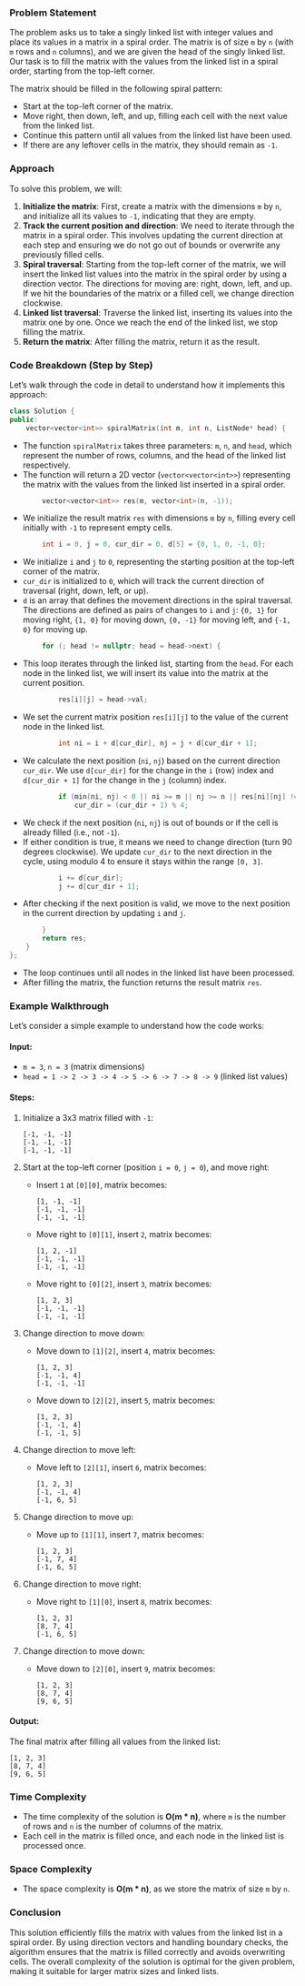 ### Problem Statement

The problem asks us to take a singly linked list with integer values and place its values in a matrix in a spiral order. The matrix is of size `m` by `n` (with `m` rows and `n` columns), and we are given the head of the singly linked list. Our task is to fill the matrix with the values from the linked list in a spiral order, starting from the top-left corner.

The matrix should be filled in the following spiral pattern:
- Start at the top-left corner of the matrix.
- Move right, then down, left, and up, filling each cell with the next value from the linked list.
- Continue this pattern until all values from the linked list have been used.
- If there are any leftover cells in the matrix, they should remain as `-1`.

### Approach

To solve this problem, we will:
1. **Initialize the matrix**: First, create a matrix with the dimensions `m` by `n`, and initialize all its values to `-1`, indicating that they are empty.
2. **Track the current position and direction**: We need to iterate through the matrix in a spiral order. This involves updating the current direction at each step and ensuring we do not go out of bounds or overwrite any previously filled cells.
3. **Spiral traversal**: Starting from the top-left corner of the matrix, we will insert the linked list values into the matrix in the spiral order by using a direction vector. The directions for moving are: right, down, left, and up. If we hit the boundaries of the matrix or a filled cell, we change direction clockwise.
4. **Linked list traversal**: Traverse the linked list, inserting its values into the matrix one by one. Once we reach the end of the linked list, we stop filling the matrix.
5. **Return the matrix**: After filling the matrix, return it as the result.

### Code Breakdown (Step by Step)

Let’s walk through the code in detail to understand how it implements this approach:

```cpp
class Solution {
public:
    vector<vector<int>> spiralMatrix(int m, int n, ListNode* head) {
```

- The function `spiralMatrix` takes three parameters: `m`, `n`, and `head`, which represent the number of rows, columns, and the head of the linked list respectively.
- The function will return a 2D vector (`vector<vector<int>>`) representing the matrix with the values from the linked list inserted in a spiral order.

```cpp
        vector<vector<int>> res(m, vector<int>(n, -1));
```

- We initialize the result matrix `res` with dimensions `m` by `n`, filling every cell initially with `-1` to represent empty cells.

```cpp
        int i = 0, j = 0, cur_dir = 0, d[5] = {0, 1, 0, -1, 0};
```

- We initialize `i` and `j` to `0`, representing the starting position at the top-left corner of the matrix.
- `cur_dir` is initialized to `0`, which will track the current direction of traversal (right, down, left, or up).
- `d` is an array that defines the movement directions in the spiral traversal. The directions are defined as pairs of changes to `i` and `j`: `{0, 1}` for moving right, `{1, 0}` for moving down, `{0, -1}` for moving left, and `{-1, 0}` for moving up.

```cpp
        for (; head != nullptr; head = head->next) {
```

- This loop iterates through the linked list, starting from the `head`. For each node in the linked list, we will insert its value into the matrix at the current position.

```cpp
            res[i][j] = head->val;
```

- We set the current matrix position `res[i][j]` to the value of the current node in the linked list.

```cpp
            int ni = i + d[cur_dir], nj = j + d[cur_dir + 1];
```

- We calculate the next position (`ni`, `nj`) based on the current direction `cur_dir`. We use `d[cur_dir]` for the change in the `i` (row) index and `d[cur_dir + 1]` for the change in the `j` (column) index.

```cpp
            if (min(ni, nj) < 0 || ni >= m || nj >= n || res[ni][nj] != -1)
                cur_dir = (cur_dir + 1) % 4;
```

- We check if the next position (`ni`, `nj`) is out of bounds or if the cell is already filled (i.e., not `-1`).
- If either condition is true, it means we need to change direction (turn 90 degrees clockwise). We update `cur_dir` to the next direction in the cycle, using modulo 4 to ensure it stays within the range `[0, 3]`.

```cpp
            i += d[cur_dir];
            j += d[cur_dir + 1];
```

- After checking if the next position is valid, we move to the next position in the current direction by updating `i` and `j`.

```cpp
        }
        return res;
    }
};
```

- The loop continues until all nodes in the linked list have been processed.
- After filling the matrix, the function returns the result matrix `res`.

### Example Walkthrough

Let’s consider a simple example to understand how the code works:

#### Input:
- `m = 3`, `n = 3` (matrix dimensions)
- `head = 1 -> 2 -> 3 -> 4 -> 5 -> 6 -> 7 -> 8 -> 9` (linked list values)

#### Steps:

1. Initialize a 3x3 matrix filled with `-1`:
   ```
   [-1, -1, -1]
   [-1, -1, -1]
   [-1, -1, -1]
   ```

2. Start at the top-left corner (position `i = 0`, `j = 0`), and move right:
   - Insert `1` at `[0][0]`, matrix becomes:
     ```
     [1, -1, -1]
     [-1, -1, -1]
     [-1, -1, -1]
     ```
   - Move right to `[0][1]`, insert `2`, matrix becomes:
     ```
     [1, 2, -1]
     [-1, -1, -1]
     [-1, -1, -1]
     ```
   - Move right to `[0][2]`, insert `3`, matrix becomes:
     ```
     [1, 2, 3]
     [-1, -1, -1]
     [-1, -1, -1]
     ```

3. Change direction to move down:
   - Move down to `[1][2]`, insert `4`, matrix becomes:
     ```
     [1, 2, 3]
     [-1, -1, 4]
     [-1, -1, -1]
     ```
   - Move down to `[2][2]`, insert `5`, matrix becomes:
     ```
     [1, 2, 3]
     [-1, -1, 4]
     [-1, -1, 5]
     ```

4. Change direction to move left:
   - Move left to `[2][1]`, insert `6`, matrix becomes:
     ```
     [1, 2, 3]
     [-1, -1, 4]
     [-1, 6, 5]
     ```

5. Change direction to move up:
   - Move up to `[1][1]`, insert `7`, matrix becomes:
     ```
     [1, 2, 3]
     [-1, 7, 4]
     [-1, 6, 5]
     ```

6. Change direction to move right:
   - Move right to `[1][0]`, insert `8`, matrix becomes:
     ```
     [1, 2, 3]
     [8, 7, 4]
     [-1, 6, 5]
     ```

7. Change direction to move down:
   - Move down to `[2][0]`, insert `9`, matrix becomes:
     ```
     [1, 2, 3]
     [8, 7, 4]
     [9, 6, 5]
     ```

#### Output:
The final matrix after filling all values from the linked list:
```
[1, 2, 3]
[8, 7, 4]
[9, 6, 5]
```

### Time Complexity

- The time complexity of the solution is **O(m * n)**, where `m` is the number of rows and `n` is the number of columns of the matrix.
- Each cell in the matrix is filled once, and each node in the linked list is processed once.

### Space Complexity

- The space complexity is **O(m * n)**, as we store the matrix of size `m` by `n`.

### Conclusion

This solution efficiently fills the matrix with values from the linked list in a spiral order. By using direction vectors and handling boundary checks, the algorithm ensures that the matrix is filled correctly and avoids overwriting cells. The overall complexity of the solution is optimal for the given problem, making it suitable for larger matrix sizes and linked lists.